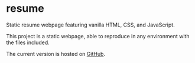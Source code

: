 # resume
Static resume webpage featuring vanilla HTML, CSS, and JavaScript.

This project is a static webpage, able to reproduce in any environment with the files included.

The current version is hosted on [GitHub](https://harambear.github.io/resume).
